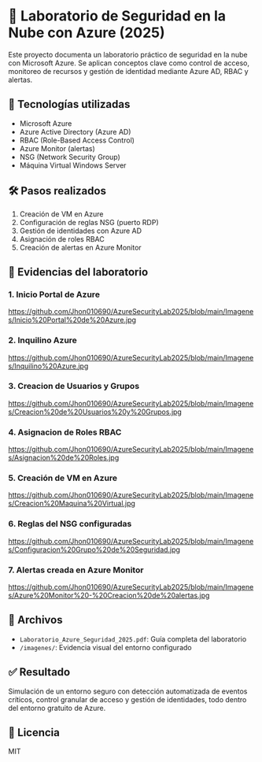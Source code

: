 # 🔐 Laboratorio de Seguridad en la Nube con Azure (2025)

Este proyecto documenta un laboratorio práctico de seguridad en la nube con Microsoft Azure. Se aplican conceptos clave como control de acceso, monitoreo de recursos y gestión de identidad mediante Azure AD, RBAC y alertas.

## 🚀 Tecnologías utilizadas
- Microsoft Azure
- Azure Active Directory (Azure AD)
- RBAC (Role-Based Access Control)
- Azure Monitor (alertas)
- NSG (Network Security Group)
- Máquina Virtual Windows Server

## 🛠️ Pasos realizados
1. Creación de VM en Azure
3. Configuración de reglas NSG (puerto RDP)
4. Gestión de identidades con Azure AD
5. Asignación de roles RBAC
6. Creación de alertas en Azure Monitor

## 📸 Evidencias del laboratorio

### 1. Inicio Portal de Azure
https://github.com/Jhon010690/AzureSecurityLab2025/blob/main/Imagenes/Inicio%20Portal%20de%20Azure.jpg

### 2. Inquilino Azure
https://github.com/Jhon010690/AzureSecurityLab2025/blob/main/Imagenes/Inquilino%20Azure.jpg

### 3. Creacion de Usuarios y Grupos
https://github.com/Jhon010690/AzureSecurityLab2025/blob/main/Imagenes/Creacion%20de%20Usuarios%20y%20Grupos.jpg

### 4. Asignacion de Roles RBAC
https://github.com/Jhon010690/AzureSecurityLab2025/blob/main/Imagenes/Asignacion%20de%20Roles.jpg

### 5. Creación de VM en Azure
https://github.com/Jhon010690/AzureSecurityLab2025/blob/main/Imagenes/Creacion%20Maquina%20Virtual.jpg

### 6. Reglas del NSG configuradas
https://github.com/Jhon010690/AzureSecurityLab2025/blob/main/Imagenes/Configuracion%20Grupo%20de%20Seguridad.jpg

### 7. Alertas creada en Azure Monitor
https://github.com/Jhon010690/AzureSecurityLab2025/blob/main/Imagenes/Azure%20Monitor%20-%20Creacion%20de%20alertas.jpg

## 📎 Archivos
- `Laboratorio_Azure_Seguridad_2025.pdf`: Guía completa del laboratorio
- `/imagenes/`: Evidencia visual del entorno configurado

## ✅ Resultado
Simulación de un entorno seguro con detección automatizada de eventos críticos, control granular de acceso y gestión de identidades, todo dentro del entorno gratuito de Azure.

## 📘 Licencia
MIT
